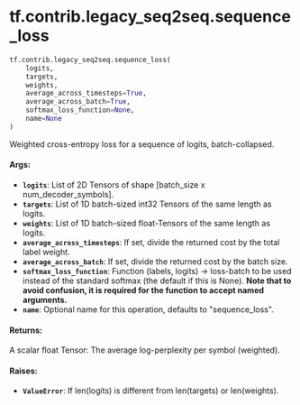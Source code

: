 <div itemscope itemtype="http://developers.google.com/ReferenceObject">
<meta itemprop="name" content="tf.contrib.legacy_seq2seq.sequence_loss" />
<meta itemprop="path" content="Stable" />
</div>

# tf.contrib.legacy_seq2seq.sequence_loss

``` python
tf.contrib.legacy_seq2seq.sequence_loss(
    logits,
    targets,
    weights,
    average_across_timesteps=True,
    average_across_batch=True,
    softmax_loss_function=None,
    name=None
)
```

Weighted cross-entropy loss for a sequence of logits, batch-collapsed.

#### Args:

* <b>`logits`</b>: List of 2D Tensors of shape [batch_size x num_decoder_symbols].
* <b>`targets`</b>: List of 1D batch-sized int32 Tensors of the same length as logits.
* <b>`weights`</b>: List of 1D batch-sized float-Tensors of the same length as logits.
* <b>`average_across_timesteps`</b>: If set, divide the returned cost by the total
    label weight.
* <b>`average_across_batch`</b>: If set, divide the returned cost by the batch size.
* <b>`softmax_loss_function`</b>: Function (labels, logits) -> loss-batch to be used
    instead of the standard softmax (the default if this is None). **Note that
    to avoid confusion, it is required for the function to accept named
    arguments.**
* <b>`name`</b>: Optional name for this operation, defaults to "sequence_loss".


#### Returns:

A scalar float Tensor: The average log-perplexity per symbol (weighted).


#### Raises:

* <b>`ValueError`</b>: If len(logits) is different from len(targets) or len(weights).
